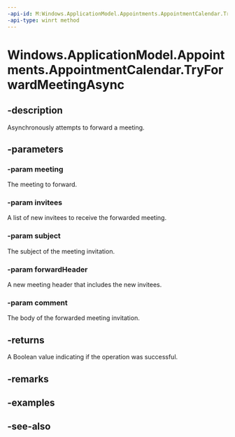 ----api-id: M:Windows.ApplicationModel.Appointments.AppointmentCalendar.TryForwardMeetingAsync(Windows.ApplicationModel.Appointments.Appointment,Windows.Foundation.Collections.IIterable{Windows.ApplicationModel.Appointments.AppointmentInvitee},System.String,System.String,System.String)
-api-type: winrt method
---<!-- Method syntaxpublic Windows.Foundation.IAsyncOperation<bool> TryForwardMeetingAsync(Windows.ApplicationModel.Appointments.Appointment meeting, Windows.Foundation.Collections.IIterable<Windows.ApplicationModel.Appointments.AppointmentInvitee> invitees, System.String subject, System.String forwardHeader, System.String comment)--># Windows.ApplicationModel.Appointments.AppointmentCalendar.TryForwardMeetingAsync## -descriptionAsynchronously attempts to forward a meeting.## -parameters### -param meetingThe meeting to forward.### -param inviteesA list of new invitees to receive the forwarded meeting.### -param subjectThe subject of the meeting invitation.### -param forwardHeaderA new meeting header that includes the new invitees.### -param commentThe body of the forwarded meeting invitation.## -returnsA Boolean value indicating if the operation was successful.## -remarks## -examples## -see-also